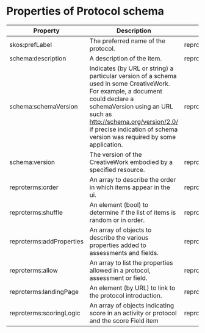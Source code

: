 # Properties of Protocol schema
|        Property        |                                                                                                                                Description                                                                                                                                 |       Domain       |             Range              |
|------------------------|----------------------------------------------------------------------------------------------------------------------------------------------------------------------------------------------------------------------------------------------------------------------------|--------------------|--------------------------------|
|skos:prefLabel          |The preferred name of the protocol.                                                                                                                                                                                                                                         |reproschema:Protocol|schema:Text                     |
|schema:description      |A description of the item.                                                                                                                                                                                                                                                  |reproschema:Protocol|schema:Text                     |
|schema:schemaVersion    |Indicates (by URL or string) a particular version of a schema used in some CreativeWork. For example, a document could declare a schemaVersion using an URL such as http://schema.org/version/2.0/ if precise indication of schema version was required by some application.|reproschema:Protocol|['schema:Text', 'schema:URL']   |
|schema:version          |The version of the CreativeWork embodied by a specified resource.                                                                                                                                                                                                           |reproschema:Protocol|['schema:Text', 'schema:Number']|
|reproterms:order        |An array to describe the order in which items appear in the ui.                                                                                                                                                                                                             |reproschema:Protocol|schema:URL                      |
|reproterms:shuffle      |An element (bool) to determine if the list of items is random or in order.                                                                                                                                                                                                  |reproschema:Protocol|schema:boolean                  |
|reproterms:addProperties|An array of objects to describe the various properties added to assessments and fields.                                                                                                                                                                                     |reproschema:Protocol|reproschema:AddProperties       |
|reproterms:allow        |An array to list the properties allowed in a protocol, assessment or field.                                                                                                                                                                                                 |reproschema:Protocol|schema:Text                     |
|reproterms:landingPage  |An element (by URL) to link to the protocol introduction.                                                                                                                                                                                                                   |reproschema:Protocol|schema:URL                      |
|reproterms:scoringLogic |An array of objects indicating score in an activity or protocol and the score Field item                                                                                                                                                                                    |reproschema:Protocol|reproschema:ScoringLogic        |
